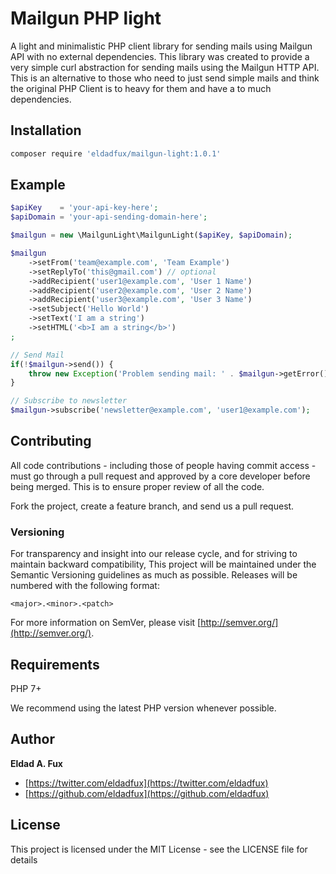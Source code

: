 # Mailgun PHP light

A light and minimalistic PHP client library for sending mails using Mailgun API with no external dependencies.
This library was created to provide a very simple curl abstraction for sending mails using the Mailgun HTTP API.
This is an alternative to those who need to just send simple mails and think the original PHP Client is to heavy for them and have a to much dependencies.

## Installation

```bash
composer require 'eldadfux/mailgun-light:1.0.1'
```

## Example

```php
$apiKey    = 'your-api-key-here';
$apiDomain = 'your-api-sending-domain-here';

$mailgun = new \MailgunLight\MailgunLight($apiKey, $apiDomain);

$mailgun
    ->setFrom('team@example.com', 'Team Example')
    ->setReplyTo('this@gmail.com') // optional
    ->addRecipient('user1@example.com', 'User 1 Name')
    ->addRecipient('user2@example.com', 'User 2 Name')
    ->addRecipient('user3@example.com', 'User 3 Name')
    ->setSubject('Hello World')
    ->setText('I am a string')
    ->setHTML('<b>I am a string</b>')
;

// Send Mail
if(!$mailgun->send()) {
    throw new Exception('Problem sending mail: ' . $mailgun->getError());
}

// Subscribe to newsletter
$mailgun->subscribe('newsletter@example.com', 'user1@example.com');

```

## Contributing

All code contributions - including those of people having commit access - must go through a pull request and approved by a core developer before being merged. This is to ensure proper review of all the code.

Fork the project, create a feature branch, and send us a pull request.


### Versioning

For transparency and insight into our release cycle, and for striving to maintain backward compatibility, This project will be maintained under the Semantic Versioning guidelines as much as possible. Releases will be numbered with the following format:

`<major>.<minor>.<patch>`

For more information on SemVer, please visit [http://semver.org/](http://semver.org/).


## Requirements

PHP 7+

We recommend using the latest PHP version whenever possible.

## Author

**Eldad A. Fux**

+ [https://twitter.com/eldadfux](https://twitter.com/eldadfux)
+ [https://github.com/eldadfux](https://github.com/eldadfux)

## License

This project is licensed under the MIT License - see the LICENSE file for details
